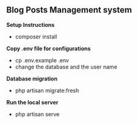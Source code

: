 ## Blog Posts Management system

**Setup Instructions**

- composer install
 

**Copy .env file  for configurations**


- cp .env.example .env
- change the database and the user name


**Database migration**

- php artisan migrate:fresh


**Run the local server**


- php artisan serve

